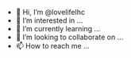 - 👋 Hi, I’m @lovelifelhc
- 👀 I’m interested in ...
- 🌱 I’m currently learning ...
- 💞️ I’m looking to collaborate on ...
- 📫 How to reach me ...

<!---
lovelifelhc/lovelifelhc is a ✨ special ✨ repository because its `README.md` (this file) appears on your GitHub profile.
You can click the Preview link to take a look at your changes.
--->
